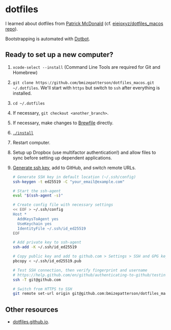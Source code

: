 # dotfiles

I learned about dotfiles from [Patrick McDonald](http://dotfiles.eieio.xyz) (cf. [eieioxyz/dotfiles_macos repo](https://github.com/eieioxyz/dotfiles_macos)).

Bootstrapping is automated with [Dotbot](https://github.com/anishathalye/dotbot).

## Ready to set up a new computer?

1. `xcode-select --install` (Command Line Tools are required for Git and Homebrew)

2. `git clone https://github.com/bmizepatterson/dotfiles_macos.git ~/.dotfiles`. We'll start with `https` but switch to `ssh` after everything is installed.

3. `cd ~/.dotfiles`

4. If necessary, `git checkout <another_branch>`.

5. If necessary, make changes to [Brewfile](Brewfile) directly.

6. [`./install`](install)

7. Restart computer.

8. Setup up Dropbox (use multifactor authentication!) and allow files to sync before setting up dependent applications.

9. [Generate ssh key](https://help.github.com/en/github/authenticating-to-github/connecting-to-github-with-ssh), add to GitHub, and switch remote URLs.

    ```zsh
    # Generate SSH key in default location (~/.ssh/config)
    ssh-keygen -t ed25519 -C "your_email@example.com"

    # Start the ssh-agent
    eval "$(ssh-agent -s)"

    # Create config file with necessary settings
    << EOF > ~/.ssh/config
    Host *
      AddKeysToAgent yes
      UseKeychain yes
      IdentityFile ~/.ssh/id_ed25519
    EOF

    # Add private key to ssh-agent
    ssh-add -K ~/.ssh/id_ed25519

    # Copy public key and add to github.com > Settings > SSH and GPG keys
    pbcopy < ~/.ssh/id_ed25519.pub

    # Test SSH connection, then verify fingerprint and username
    # https://help.github.com/en/github/authenticating-to-github/testing-your-ssh-connection
    ssh -T git@github.com

    # Switch from HTTPS to SSH
    git remote set-url origin git@github.com:bmizepatterson/dotfiles_macos.git
    ```

## Other resources

-   [dotfiles.github.io](http://dotfiles.github.io/).
